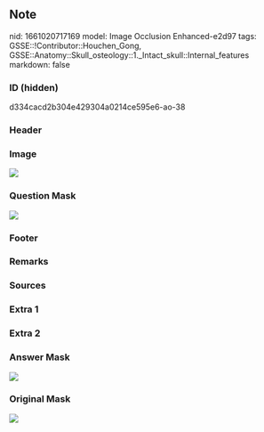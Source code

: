 ## Note
nid: 1661020717169
model: Image Occlusion Enhanced-e2d97
tags: GSSE::!Contributor::Houchen_Gong, GSSE::Anatomy::Skull_osteology::1._Intact_skull::Internal_features
markdown: false

### ID (hidden)
d334cacd2b304e429304a0214ce595e6-ao-38

### Header


### Image
<img src="tmp7avbx42n.png">

### Question Mask
<img src="d334cacd2b304e429304a0214ce595e6-ao-38-Q.svg">

### Footer


### Remarks


### Sources


### Extra 1


### Extra 2


### Answer Mask
<img src="d334cacd2b304e429304a0214ce595e6-ao-38-A.svg">

### Original Mask
<img src="d334cacd2b304e429304a0214ce595e6-ao-O.svg">
